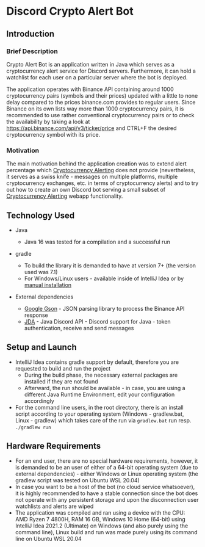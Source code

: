 # Discord Crypto Alert Bot

## Introduction
### Brief Description

Crypto Alert Bot is an application written in Java which serves as a cryptocurrency alert service for Discord servers. Furthermore, it can hold a watchlist for each user on a particular server where the bot is deployed. 

The application operates with Binance API containing around 1000 cryptocurrency pairs (symbols and their prices) updated with a little to none delay compared to the prices binance.com provides to regular users. Since Binance on its own lists way more than 1000 cryptocurrency pairs, it is recommended to use rather conventional cryptocurrency pairs or to check the availability by taking a look at https://api.binance.com/api/v3/ticker/price and CTRL+F the desired cryptocurrency symbol with its price.

### Motivation
The main motivation behind the application creation was to extend alert percentage which [Cryptocurrency Alerting](https://cryptocurrencyalerting.com/coin/BOT) does not provide (nevertheless, it serves as a swiss knife - messages on multiple platforms, multiple cryptocurrency exchanges, etc. in terms of cryptocurrency alerts) and to try out how to create an own Discord bot serving a small subset of [Cryptocurrency Alerting](https://cryptocurrencyalerting.com/coin/BOT) webapp functionality.

## Technology Used
- Java
    - Java 16 was tested for a compilation and a successful run

- gradle
    - To build the library it is demanded to have at version 7+ (the version used was 7.1)
    - For Windows/Linux users - available inside of IntelliJ Idea or by [manual installation](https://gradle.org/install/)

- External dependencies
    - [Google Gson](https://github.com/google/gson) - JSON parsing library to process the Binance API response
    - [JDA](https://github.com/DV8FromTheWorld/JDA) - Java Discord API - Discord support for Java - token authentication, receive and send messages

## Setup and Launch
- IntelliJ Idea contains gradle support by default, therefore you are requested to build and run the project
  - During the build phase, the necessary external packages are installed if they are not found
  - Afterward, the run should be available - in case, you are using a different Java Runtime Environment, edit your configuration accordingly
- For the command line users, in the root directory, there is an install script according to your operating system (Windows - gradlew.bat, Linux - gradlew) which takes care of the run via ```gradlew.bat``` run resp. ```./gradlew run```

## Hardware Requirements
- For an end user, there are no special hardware requirements, however, it is demanded to be an user of either of a 64-bit operating system (due to external dependencies) - either Windows or Linux operating system (the gradlew script was tested on Ubuntu WSL 20.04)
- In case you want to be a host of the bot (no cloud service whatsoever), it is highly recommended to have a stable connection since the
bot does not operate with any persistent storage and upon the disconnection user watchlists and alerts are wiped
- The application was compiled and ran using a device with the CPU: AMD Ryzen 7 4800H, RAM 16 GB,
Windows 10 Home (64-bit) using IntelliJ Idea 2021.2 (Ultimate) on Windows (and also purely using the command line), Linux build and run was made purely using its command line on Ubuntu WSL 20.04